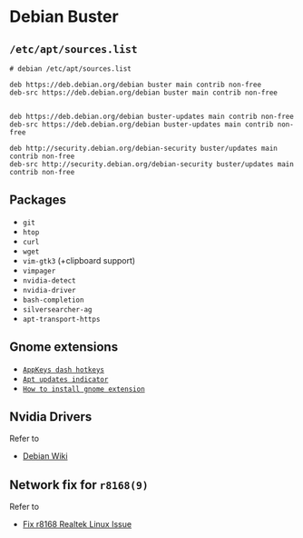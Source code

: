 # Debian Buster

## `/etc/apt/sources.list`

```shell
# debian /etc/apt/sources.list

deb https://deb.debian.org/debian buster main contrib non-free
deb-src https://deb.debian.org/debian buster main contrib non-free


deb https://deb.debian.org/debian buster-updates main contrib non-free
deb-src https://deb.debian.org/debian buster-updates main contrib non-free

deb http://security.debian.org/debian-security buster/updates main contrib non-free
deb-src http://security.debian.org/debian-security buster/updates main contrib non-free
```

## Packages

* `git`
* `htop`
* `curl`
* `wget`
* `vim-gtk3` (+clipboard support)
* `vimpager`
* `nvidia-detect`
* `nvidia-driver`
* `bash-completion`
* `silversearcher-ag`
* `apt-transport-https`

## Gnome extensions

* [`AppKeys dash hotkeys`](https://extensions.gnome.org/extension/413/dash-hotkeys)
* [`Apt updates indicator`](https://extensions.gnome.org/extension/1139/apt-update-indicator)
* [`How to install gnome extension`](https://gist.github.com/yavorski/cf6e3f8f25c7c2e29f0651131ed611b4)

## Nvidia Drivers

Refer to

* [Debian Wiki](https://wiki.debian.org/NvidiaGraphicsDrivers)

## Network fix for `r8168(9)`

Refer to

* [Fix r8168 Realtek Linux Issue](https://www.unixblogger.com/how-to-get-your-realtek-rtl8111rtl8168-working-updated-guide)

